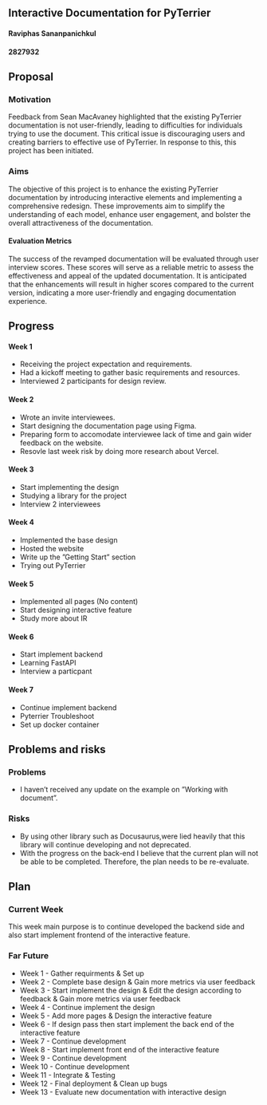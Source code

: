 
## Interactive Documentation for PyTerrier
#### Raviphas Sananpanichkul
#### 2827932 

## Proposal
### Motivation

Feedback from Sean MacAvaney highlighted that the existing PyTerrier documentation is not user-friendly, leading to difficulties for individuals trying to use the document. This critical issue is discouraging users and creating barriers to effective use of PyTerrier. In response to this, this project has been initiated.



### Aims

The objective of this project is to enhance the existing PyTerrier documentation by introducing interactive elements and implementing a comprehensive redesign. These improvements aim to simplify the understanding of each model, enhance user engagement, and bolster the overall attractiveness of the documentation.

#### Evaluation Metrics
The success of the revamped documentation will be evaluated through user interview scores. These scores will serve as a reliable metric to assess the effectiveness and appeal of the updated documentation. It is anticipated that the enhancements will result in higher scores compared to the current version, indicating a more user-friendly and engaging documentation experience.




## Progress
#### Week 1
- Receiving the project expectation and requirements.
- Had a kickoff meeting to gather basic requirements and resources.
- Interviewed 2 participants for design review.

#### Week 2
- Wrote an invite interviewees.
- Start designing the documentation page using Figma.
- Preparing form to accomodate interviewee lack of time and gain wider feedback on the website.
- Resovle last week risk by doing more research about Vercel.

#### Week 3
- Start implementing the design
- Studying a library for the project
- Interview 2 interviewees

#### Week 4
- Implemented the base design 
- Hosted the website
- Write up the ”Getting Start” section 
- Trying out PyTerrier

#### Week 5
- Implemented all pages (No content)
- Start designing interactive feature
- Study more about IR

#### Week 6
- Start implement backend
- Learning FastAPI
- Interview a particpant

#### Week 7
- Continue implement backend
- Pyterrier Troubleshoot
- Set up docker container



## Problems and risks
### Problems
- I haven’t received any update on the example on ”Working with document”.


### Risks
- By using other library such as Docusaurus,were lied heavily that this library will continue developing and not deprecated.
- With the progress on the back-end I believe that the current plan will not be able to be completed. Therefore, the plan needs to be re-evaluate.


## Plan
### Current Week
This week main purpose is to continue developed the backend side and also start implement frontend of the
interactive feature.

### Far Future
- Week 1 - Gather requirments & Set up
- Week 2 - Complete base design & Gain more metrics via user feedback
- Week 3 - Start implement the design & Edit the design according to feedback & Gain more metrics via user feedback
- Week 4 - Continue implement the design
- Week 5 - Add more pages & Design the interactive feature
- Week 6 - If design pass then start implement the back end of the interactive feature
- Week 7 - Continue development
- Week 8 - Start implement front end of the interactive feature
- Week 9 - Continue development
- Week 10 - Continue development
- Week 11 - Integrate & Testing
- Week 12 - Final deployment & Clean up bugs
- Week 13 - Evaluate new documentation with interactive design


